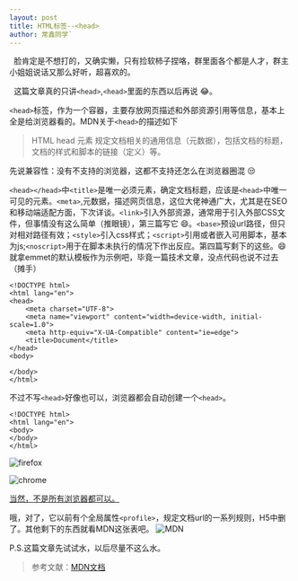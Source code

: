 ```yaml
---
layout: post
title: HTML标签--<head>
author: 常鑫同学`
---
```


&nbsp;&nbsp;脸肯定是不想打的，又确实懒，只有捡软柿子捏咯，群里面各个都是人才，群主小姐姐说话又那么好听，超喜欢的。

&nbsp;&nbsp;这篇文章真的只讲`<head>`,`<head>`里面的东西以后再说 :joy:。

`<head>`标签，作为一个容器，主要存放网页描述和外部资源引用等信息，基本上全是给浏览器看的。MDN关于`<head>`的描述如下
>HTML head 元素 规定文档相关的通用信息（元数据），包括文档的标题，文档的样式和脚本的链接（定义）等。

先说兼容性：没有不支持的浏览器，这都不支持还怎么在浏览器圈混 :unamused:

`<head></head>`中`<title>`是唯一必须元素，确定文档标题，应该是`<head>`中唯一可见的元素。`<meta>`,元数据，描述网页信息，这位大佬神通广大，尤其是在SEO和移动端适配方面，下次详谈。`<link>`引入外部资源，通常用于引入外部CSS文件，但事情没有这么简单（推眼镜），第三篇写它 :smile:。`<base>`预设url路径，但只对相对路径有效；`<style>`引入css样式；`<script>`引用或者嵌入可用脚本，基本为js;`<noscript>`用于在脚本未执行的情况下作出反应。第四篇写剩下的这些。:smile:
就拿emmet的默认模板作为示例吧，毕竟一篇技术文章，没点代码也说不过去（摊手）
```
<!DOCTYPE html>
<html lang="en">
<head>
    <meta charset="UTF-8">
    <meta name="viewport" content="width=device-width, initial-scale=1.0">
    <meta http-equiv="X-UA-Compatible" content="ie=edge">
    <title>Document</title>
</head>
<body>
    
</body>
</html>
```

不过不写`<head>`好像也可以，浏览器都会自动创建一个`<head>`。
```
<!DOCTYPE html>
<html lang="en">
<body> 
</body>
</html>

```

![firefox](https://github.com/Gavinchang1/gavinchang1.github.io/raw/master/images/firefox.jpg)


![chrome](https://github.com/Gavinchang1/gavinchang1.github.io/raw/master/images/chrome.jpg)


<a href="http://www.stevesouders.com/blog/2010/05/12/autohead-my-first-browserscope-user-test/">当然，不是所有浏览器都可以。</a>

哦，对了，它以前有个全局属性`<profile>`，规定文档url的一系列规则，H5中删了。其他剩下的东西就看MDN这张表吧。
![MDN](https://github.com/Gavinchang1/gavinchang1.github.io/raw/master/images/MDN.jpg) 

P.S.这篇文章先试试水，以后尽量不这么水。

>参考文献：<a href="https://developer.mozilla.org/zh-CN/docs/Web/HTML/Element/head">MDN文档
